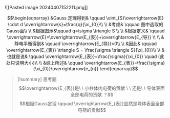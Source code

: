 ![[Pasted image 20240407152211.png]]


$$\begin{eqnarray}
&Gauss 定理得到&  \qquad \oint_{S}\overrightarrow{E} \cdot d \overrightarrow{s}=\frac{q}{\xi_{0}}\\
\\
&考虑& \qquad 图中选取的Gauss面\\
\\
&根据图示&\qquad q=\sigma \triangle S \\
\\
&根据定义& \qquad   \overrightarrow{E}=\overrightarrow{E_{表}}+\overrightarrow{E_{导}}
\\
\\
&静电平衡得到& \qquad \overrightarrow{E_{导}}=0\\
\\
&因此& \qquad \overrightarrow{E_{表}} \triangle S = \frac{\sigma \triangle S}{\xi_{0}}\\
\\
&也就是说& \qquad \overrightarrow{E_{表}}=\frac{\sigma}{\xi_{0}} \quad (此处只说明大小)\\
\\
&综上所述& \qquad \overrightarrow{E_{表}}=\frac{\sigma}{\xi_{0}}\overrightarrow{e_{n}}
\end{eqnarray}$$

> [!summary] 思考题
>$$\overrightarrow{E_{表}}是\ \ 小柱体内电荷的贡献 \ \ 还是\ \  导体表面全部电荷的贡献 ？$$
>$$根据Gauss定理 \qquad \overrightarrow{E_{表}}显然是导体表面全部电荷的贡献$$
> 